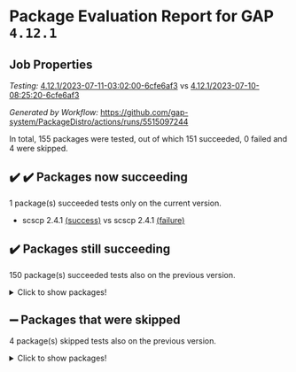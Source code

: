 # Package Evaluation Report for GAP `4.12.1`

## Job Properties

*Testing:* [4.12.1/2023-07-11-03:02:00-6cfe6af3](https://github.com/gap-system/PackageDistro/blob/data/reports/4.12.1/2023-07-11-03:02:00-6cfe6af3) vs [4.12.1/2023-07-10-08:25:20-6cfe6af3](https://github.com/gap-system/PackageDistro/blob/data/reports/4.12.1/2023-07-10-08:25:20-6cfe6af3)

*Generated by Workflow:* https://github.com/gap-system/PackageDistro/actions/runs/5515097244

In total, 155 packages were tested, out of which 151 succeeded, 0 failed and 4 were skipped.

## :heavy_check_mark: :heavy_check_mark: Packages now succeeding

1 package(s) succeeded tests only on the current version.
- scscp 2.4.1 [(success)](https://github.com/gap-system/PackageDistro/actions/runs/5515097244/jobs/10055258487) vs scscp 2.4.1 [(failure)](https://github.com/gap-system/PackageDistro/actions/runs/5505520394/jobs/10033310816)

## :heavy_check_mark: Packages still succeeding

150 package(s) succeeded tests also on the previous version.
<details><summary>Click to show packages!</summary>

- 4ti2interface 2023.02-04 [(success)](https://github.com/gap-system/PackageDistro/actions/runs/5515097244/jobs/10055248678)
- ace 5.6.2 [(success)](https://github.com/gap-system/PackageDistro/actions/runs/5515097244/jobs/10055248752)
- aclib 1.3.2 [(success)](https://github.com/gap-system/PackageDistro/actions/runs/5515097244/jobs/10055248832)
- agt 0.3.1 [(success)](https://github.com/gap-system/PackageDistro/actions/runs/5515097244/jobs/10055248917)
- alnuth 3.2.1 [(success)](https://github.com/gap-system/PackageDistro/actions/runs/5515097244/jobs/10055248992)
- anupq 3.3.0 [(success)](https://github.com/gap-system/PackageDistro/actions/runs/5515097244/jobs/10055249086)
- atlasrep 2.1.6 [(success)](https://github.com/gap-system/PackageDistro/actions/runs/5515097244/jobs/10055249166)
- autodoc 2023.06.19 [(success)](https://github.com/gap-system/PackageDistro/actions/runs/5515097244/jobs/10055249232)
- automata 1.15 [(success)](https://github.com/gap-system/PackageDistro/actions/runs/5515097244/jobs/10055249304)
- automgrp 1.3.2 [(success)](https://github.com/gap-system/PackageDistro/actions/runs/5515097244/jobs/10055249380)
- autpgrp 1.11 [(success)](https://github.com/gap-system/PackageDistro/actions/runs/5515097244/jobs/10055249454)
- cap 2023.07-03 [(success)](https://github.com/gap-system/PackageDistro/actions/runs/5515097244/jobs/10055249515)
- caratinterface 2.3.5 [(success)](https://github.com/gap-system/PackageDistro/actions/runs/5515097244/jobs/10055249577)
- cddinterface 2022.11.01 [(success)](https://github.com/gap-system/PackageDistro/actions/runs/5515097244/jobs/10055249648)
- circle 1.6.6 [(success)](https://github.com/gap-system/PackageDistro/actions/runs/5515097244/jobs/10055249712)
- classicpres 1.22 [(success)](https://github.com/gap-system/PackageDistro/actions/runs/5515097244/jobs/10055249779)
- cohomolo 1.6.11 [(success)](https://github.com/gap-system/PackageDistro/actions/runs/5515097244/jobs/10055249858)
- congruence 1.2.5 [(success)](https://github.com/gap-system/PackageDistro/actions/runs/5515097244/jobs/10055249929)
- corelg 1.56 [(success)](https://github.com/gap-system/PackageDistro/actions/runs/5515097244/jobs/10055250002)
- crime 1.6 [(success)](https://github.com/gap-system/PackageDistro/actions/runs/5515097244/jobs/10055250090)
- crisp 1.4.6 [(success)](https://github.com/gap-system/PackageDistro/actions/runs/5515097244/jobs/10055250160)
- crypting 0.10.4 [(success)](https://github.com/gap-system/PackageDistro/actions/runs/5515097244/jobs/10055250235)
- cryst 4.1.26 [(success)](https://github.com/gap-system/PackageDistro/actions/runs/5515097244/jobs/10055250289)
- crystcat 1.1.10 [(success)](https://github.com/gap-system/PackageDistro/actions/runs/5515097244/jobs/10055250350)
- ctbllib 1.3.6 [(success)](https://github.com/gap-system/PackageDistro/actions/runs/5515097244/jobs/10055250420)
- cubefree 1.19 [(success)](https://github.com/gap-system/PackageDistro/actions/runs/5515097244/jobs/10055250496)
- curlinterface 2.3.2 [(success)](https://github.com/gap-system/PackageDistro/actions/runs/5515097244/jobs/10055250557)
- cvec 2.8.1 [(success)](https://github.com/gap-system/PackageDistro/actions/runs/5515097244/jobs/10055250619)
- datastructures 0.3.0 [(success)](https://github.com/gap-system/PackageDistro/actions/runs/5515097244/jobs/10055250685)
- deepthought 1.0.6 [(success)](https://github.com/gap-system/PackageDistro/actions/runs/5515097244/jobs/10055250738)
- design 1.8 [(success)](https://github.com/gap-system/PackageDistro/actions/runs/5515097244/jobs/10055250800)
- difsets 2.3.1 [(success)](https://github.com/gap-system/PackageDistro/actions/runs/5515097244/jobs/10055250888)
- digraphs 1.6.2 [(success)](https://github.com/gap-system/PackageDistro/actions/runs/5515097244/jobs/10055250980)
- edim 1.3.7 [(success)](https://github.com/gap-system/PackageDistro/actions/runs/5515097244/jobs/10055251063)
- example 4.3.4 [(success)](https://github.com/gap-system/PackageDistro/actions/runs/5515097244/jobs/10055251138)
- examplesforhomalg 2023.02-04 [(success)](https://github.com/gap-system/PackageDistro/actions/runs/5515097244/jobs/10055251204)
- factint 1.6.3 [(success)](https://github.com/gap-system/PackageDistro/actions/runs/5515097244/jobs/10055251300)
- ferret 1.0.9 [(success)](https://github.com/gap-system/PackageDistro/actions/runs/5515097244/jobs/10055251383)
- fga 1.5.0 [(success)](https://github.com/gap-system/PackageDistro/actions/runs/5515097244/jobs/10055251458)
- fining 1.5.5 [(success)](https://github.com/gap-system/PackageDistro/actions/runs/5515097244/jobs/10055251541)
- float 1.0.3 [(success)](https://github.com/gap-system/PackageDistro/actions/runs/5515097244/jobs/10055251611)
- format 1.4.3 [(success)](https://github.com/gap-system/PackageDistro/actions/runs/5515097244/jobs/10055251669)
- forms 1.2.9 [(success)](https://github.com/gap-system/PackageDistro/actions/runs/5515097244/jobs/10055251741)
- fplsa 1.2.6 [(success)](https://github.com/gap-system/PackageDistro/actions/runs/5515097244/jobs/10055251840)
- fr 2.4.12 [(success)](https://github.com/gap-system/PackageDistro/actions/runs/5515097244/jobs/10055251909)
- francy 2.0.3 [(success)](https://github.com/gap-system/PackageDistro/actions/runs/5515097244/jobs/10055252015)
- fwtree 1.3 [(success)](https://github.com/gap-system/PackageDistro/actions/runs/5515097244/jobs/10055252126)
- gapdoc 1.6.6 [(success)](https://github.com/gap-system/PackageDistro/actions/runs/5515097244/jobs/10055252216)
- gauss 2023.02-04 [(success)](https://github.com/gap-system/PackageDistro/actions/runs/5515097244/jobs/10055252292)
- gaussforhomalg 2023.02-04 [(success)](https://github.com/gap-system/PackageDistro/actions/runs/5515097244/jobs/10055252386)
- gbnp 1.0.5 [(success)](https://github.com/gap-system/PackageDistro/actions/runs/5515097244/jobs/10055252481)
- generalizedmorphismsforcap 2023.03-01 [(success)](https://github.com/gap-system/PackageDistro/actions/runs/5515097244/jobs/10055252562)
- genss 1.6.8 [(success)](https://github.com/gap-system/PackageDistro/actions/runs/5515097244/jobs/10055252672)
- gradedmodules 2023.02-04 [(success)](https://github.com/gap-system/PackageDistro/actions/runs/5515097244/jobs/10055252783)
- gradedringforhomalg 2023.02-04 [(success)](https://github.com/gap-system/PackageDistro/actions/runs/5515097244/jobs/10055252878)
- grape 4.9.0 [(success)](https://github.com/gap-system/PackageDistro/actions/runs/5515097244/jobs/10055252973)
- groupoids 1.73 [(success)](https://github.com/gap-system/PackageDistro/actions/runs/5515097244/jobs/10055253075)
- grpconst 2.6.4 [(success)](https://github.com/gap-system/PackageDistro/actions/runs/5515097244/jobs/10055253161)
- guarana 0.96.3 [(success)](https://github.com/gap-system/PackageDistro/actions/runs/5515097244/jobs/10055253260)
- guava 3.18 [(success)](https://github.com/gap-system/PackageDistro/actions/runs/5515097244/jobs/10055253354)
- hap 1.56 [(success)](https://github.com/gap-system/PackageDistro/actions/runs/5515097244/jobs/10055253455)
- hapcryst 0.1.15 [(success)](https://github.com/gap-system/PackageDistro/actions/runs/5515097244/jobs/10055253565)
- hecke 1.5.3 [(success)](https://github.com/gap-system/PackageDistro/actions/runs/5515097244/jobs/10055253648)
- help 3.5 [(success)](https://github.com/gap-system/PackageDistro/actions/runs/5515097244/jobs/10055253754)
- homalg 2023.02-05 [(success)](https://github.com/gap-system/PackageDistro/actions/runs/5515097244/jobs/10055253841)
- homalgtocas 2023.02-04 [(success)](https://github.com/gap-system/PackageDistro/actions/runs/5515097244/jobs/10055253922)
- idrel 2.45 [(success)](https://github.com/gap-system/PackageDistro/actions/runs/5515097244/jobs/10055254007)
- images 1.3.1 [(success)](https://github.com/gap-system/PackageDistro/actions/runs/5515097244/jobs/10055254099)
- intpic 0.3.0 [(success)](https://github.com/gap-system/PackageDistro/actions/runs/5515097244/jobs/10055254193)
- io 4.8.1 [(success)](https://github.com/gap-system/PackageDistro/actions/runs/5515097244/jobs/10055254287)
- io_forhomalg 2023.02-04 [(success)](https://github.com/gap-system/PackageDistro/actions/runs/5515097244/jobs/10055254369)
- irredsol 1.4.4 [(success)](https://github.com/gap-system/PackageDistro/actions/runs/5515097244/jobs/10055254436)
- json 2.1.1 [(success)](https://github.com/gap-system/PackageDistro/actions/runs/5515097244/jobs/10055254523)
- jupyterkernel 1.5.0 [(success)](https://github.com/gap-system/PackageDistro/actions/runs/5515097244/jobs/10055254607)
- jupyterviz 1.5.6 [(success)](https://github.com/gap-system/PackageDistro/actions/runs/5515097244/jobs/10055254702)
- kan 1.35 [(success)](https://github.com/gap-system/PackageDistro/actions/runs/5515097244/jobs/10055254797)
- kbmag 1.5.11 [(success)](https://github.com/gap-system/PackageDistro/actions/runs/5515097244/jobs/10055254901)
- laguna 3.9.6 [(success)](https://github.com/gap-system/PackageDistro/actions/runs/5515097244/jobs/10055255000)
- liealgdb 2.2.1 [(success)](https://github.com/gap-system/PackageDistro/actions/runs/5515097244/jobs/10055255094)
- liepring 2.8 [(success)](https://github.com/gap-system/PackageDistro/actions/runs/5515097244/jobs/10055255186)
- liering 2.4.2 [(success)](https://github.com/gap-system/PackageDistro/actions/runs/5515097244/jobs/10055255266)
- linearalgebraforcap 2023.06-02 [(success)](https://github.com/gap-system/PackageDistro/actions/runs/5515097244/jobs/10055255358)
- localizeringforhomalg 2023.02-04 [(success)](https://github.com/gap-system/PackageDistro/actions/runs/5515097244/jobs/10055255453)
- loops 3.4.3 [(success)](https://github.com/gap-system/PackageDistro/actions/runs/5515097244/jobs/10055255549)
- lpres 1.0.3 [(success)](https://github.com/gap-system/PackageDistro/actions/runs/5515097244/jobs/10055255635)
- majoranaalgebras 1.5.1 [(success)](https://github.com/gap-system/PackageDistro/actions/runs/5515097244/jobs/10055255717)
- mapclass 1.4.6 [(success)](https://github.com/gap-system/PackageDistro/actions/runs/5515097244/jobs/10055255807)
- matgrp 0.70 [(success)](https://github.com/gap-system/PackageDistro/actions/runs/5515097244/jobs/10055255888)
- matricesforhomalg 2023.02-04 [(success)](https://github.com/gap-system/PackageDistro/actions/runs/5515097244/jobs/10055255973)
- modisom 2.5.4 [(success)](https://github.com/gap-system/PackageDistro/actions/runs/5515097244/jobs/10055256084)
- modulepresentationsforcap 2023.06-02 [(success)](https://github.com/gap-system/PackageDistro/actions/runs/5515097244/jobs/10055256210)
- modules 2023.02-04 [(success)](https://github.com/gap-system/PackageDistro/actions/runs/5515097244/jobs/10055256301)
- monoidalcategories 2023.05-03 [(success)](https://github.com/gap-system/PackageDistro/actions/runs/5515097244/jobs/10055256387)
- nconvex 2022.09-01 [(success)](https://github.com/gap-system/PackageDistro/actions/runs/5515097244/jobs/10055256475)
- nilmat 1.4.2 [(success)](https://github.com/gap-system/PackageDistro/actions/runs/5515097244/jobs/10055256565)
- nock 1.5 [(success)](https://github.com/gap-system/PackageDistro/actions/runs/5515097244/jobs/10055256660)
- normalizinterface 1.3.6 [(success)](https://github.com/gap-system/PackageDistro/actions/runs/5515097244/jobs/10055256761)
- nq 2.5.10 [(success)](https://github.com/gap-system/PackageDistro/actions/runs/5515097244/jobs/10055256837)
- numericalsgps 1.3.1 [(success)](https://github.com/gap-system/PackageDistro/actions/runs/5515097244/jobs/10055256908)
- openmath 11.5.3 [(success)](https://github.com/gap-system/PackageDistro/actions/runs/5515097244/jobs/10055256988)
- orb 4.9.0 [(success)](https://github.com/gap-system/PackageDistro/actions/runs/5515097244/jobs/10055257113)
- packagemanager 1.4.1 [(success)](https://github.com/gap-system/PackageDistro/actions/runs/5515097244/jobs/10055257204)
- patternclass 2.4.3 [(success)](https://github.com/gap-system/PackageDistro/actions/runs/5515097244/jobs/10055257276)
- permut 2.0.4 [(success)](https://github.com/gap-system/PackageDistro/actions/runs/5515097244/jobs/10055257343)
- polenta 1.3.10 [(success)](https://github.com/gap-system/PackageDistro/actions/runs/5515097244/jobs/10055257405)
- polymaking 0.8.6 [(success)](https://github.com/gap-system/PackageDistro/actions/runs/5515097244/jobs/10055257475)
- primgrp 3.4.4 [(success)](https://github.com/gap-system/PackageDistro/actions/runs/5515097244/jobs/10055257540)
- profiling 2.5.4 [(success)](https://github.com/gap-system/PackageDistro/actions/runs/5515097244/jobs/10055257606)
- qpa 1.34 [(success)](https://github.com/gap-system/PackageDistro/actions/runs/5515097244/jobs/10055257666)
- quagroup 1.8.3 [(success)](https://github.com/gap-system/PackageDistro/actions/runs/5515097244/jobs/10055257774)
- radiroot 2.9 [(success)](https://github.com/gap-system/PackageDistro/actions/runs/5515097244/jobs/10055257847)
- rcwa 4.7.1 [(success)](https://github.com/gap-system/PackageDistro/actions/runs/5515097244/jobs/10055257912)
- rds 1.8 [(success)](https://github.com/gap-system/PackageDistro/actions/runs/5515097244/jobs/10055257977)
- recog 1.4.2 [(success)](https://github.com/gap-system/PackageDistro/actions/runs/5515097244/jobs/10055258046)
- repndecomp 1.3.0 [(success)](https://github.com/gap-system/PackageDistro/actions/runs/5515097244/jobs/10055258112)
- repsn 3.1.1 [(success)](https://github.com/gap-system/PackageDistro/actions/runs/5515097244/jobs/10055258189)
- resclasses 4.7.3 [(success)](https://github.com/gap-system/PackageDistro/actions/runs/5515097244/jobs/10055258253)
- ringsforhomalg 2023.02-05 [(success)](https://github.com/gap-system/PackageDistro/actions/runs/5515097244/jobs/10055258340)
- sco 2023.02-04 [(success)](https://github.com/gap-system/PackageDistro/actions/runs/5515097244/jobs/10055258412)
- semigroups 5.2.1 [(success)](https://github.com/gap-system/PackageDistro/actions/runs/5515097244/jobs/10055258570)
- sglppow 2.3 [(success)](https://github.com/gap-system/PackageDistro/actions/runs/5515097244/jobs/10055258646)
- sgpviz 0.999.5 [(success)](https://github.com/gap-system/PackageDistro/actions/runs/5515097244/jobs/10055258726)
- simpcomp 2.1.14 [(success)](https://github.com/gap-system/PackageDistro/actions/runs/5515097244/jobs/10055258798)
- singular 2023.02.09 [(success)](https://github.com/gap-system/PackageDistro/actions/runs/5515097244/jobs/10055258882)
- sl2reps 1.1 [(success)](https://github.com/gap-system/PackageDistro/actions/runs/5515097244/jobs/10055258941)
- sla 1.5.3 [(success)](https://github.com/gap-system/PackageDistro/actions/runs/5515097244/jobs/10055259004)
- smallgrp 1.5.3 [(success)](https://github.com/gap-system/PackageDistro/actions/runs/5515097244/jobs/10055259069)
- smallsemi 0.6.13 [(success)](https://github.com/gap-system/PackageDistro/actions/runs/5515097244/jobs/10055259146)
- sonata 2.9.6 [(success)](https://github.com/gap-system/PackageDistro/actions/runs/5515097244/jobs/10055259216)
- sophus 1.27 [(success)](https://github.com/gap-system/PackageDistro/actions/runs/5515097244/jobs/10055259289)
- spinsym 1.5.2 [(success)](https://github.com/gap-system/PackageDistro/actions/runs/5515097244/jobs/10055259353)
- standardff 0.9.4 [(success)](https://github.com/gap-system/PackageDistro/actions/runs/5515097244/jobs/10055259417)
- symbcompcc 1.3.2 [(success)](https://github.com/gap-system/PackageDistro/actions/runs/5515097244/jobs/10055259487)
- thelma 1.3 [(success)](https://github.com/gap-system/PackageDistro/actions/runs/5515097244/jobs/10055259568)
- tomlib 1.2.9 [(success)](https://github.com/gap-system/PackageDistro/actions/runs/5515097244/jobs/10055259636)
- toolsforhomalg 2023.05-01 [(success)](https://github.com/gap-system/PackageDistro/actions/runs/5515097244/jobs/10055259735)
- toric 1.9.5 [(success)](https://github.com/gap-system/PackageDistro/actions/runs/5515097244/jobs/10055259811)
- toricvarieties 2022.07.13 [(success)](https://github.com/gap-system/PackageDistro/actions/runs/5515097244/jobs/10055259879)
- transgrp 3.6.4 [(success)](https://github.com/gap-system/PackageDistro/actions/runs/5515097244/jobs/10055259974)
- ugaly 4.1.3 [(success)](https://github.com/gap-system/PackageDistro/actions/runs/5515097244/jobs/10055260058)
- unipot 1.5 [(success)](https://github.com/gap-system/PackageDistro/actions/runs/5515097244/jobs/10055260135)
- unitlib 4.2.0 [(success)](https://github.com/gap-system/PackageDistro/actions/runs/5515097244/jobs/10055260217)
- utils 0.82 [(success)](https://github.com/gap-system/PackageDistro/actions/runs/5515097244/jobs/10055260291)
- uuid 0.7 [(success)](https://github.com/gap-system/PackageDistro/actions/runs/5515097244/jobs/10055260370)
- walrus 0.9991 [(success)](https://github.com/gap-system/PackageDistro/actions/runs/5515097244/jobs/10055260449)
- wedderga 4.10.4 [(success)](https://github.com/gap-system/PackageDistro/actions/runs/5515097244/jobs/10055260513)
- xmod 2.91 [(success)](https://github.com/gap-system/PackageDistro/actions/runs/5515097244/jobs/10055260569)
- xmodalg 1.23 [(success)](https://github.com/gap-system/PackageDistro/actions/runs/5515097244/jobs/10055260643)
- yangbaxter 0.10.3 [(success)](https://github.com/gap-system/PackageDistro/actions/runs/5515097244/jobs/10055260695)
- zeromqinterface 0.14 [(success)](https://github.com/gap-system/PackageDistro/actions/runs/5515097244/jobs/10055260763)
</details>

## :heavy_minus_sign: Packages that were skipped

4 package(s) skipped tests also on the previous version.
<details><summary>Click to show packages!</summary>

- browse 1.8.21 [(skipped)](https://github.com/gap-system/PackageDistro/actions/runs/5515097244/jobs/10055068172)
- itc 1.5.1 [(skipped)](https://github.com/gap-system/PackageDistro/actions/runs/5515097244/jobs/10055068172)
- polycyclic 2.16 [(skipped)](https://github.com/gap-system/PackageDistro/actions/runs/5515097244/jobs/10055068172)
- xgap 4.31 [(skipped)](https://github.com/gap-system/PackageDistro/actions/runs/5515097244/jobs/10055068172)
</details>

